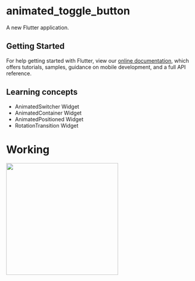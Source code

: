 # animated_toggle_button

A new Flutter application.

## Getting Started

For help getting started with Flutter, view our
[online documentation](https://flutter.dev/docs), which offers tutorials,
samples, guidance on mobile development, and a full API reference.

## Learning concepts

- AnimatedSwitcher Widget
- AnimatedContainer Widget
- AnimatedPositioned Widget
- RotationTransition Widget

# Working

<img src="https://user-images.githubusercontent.com/73339220/114843049-dbc99600-9df2-11eb-8e6f-087b5c7d041c.gif" width=300 />